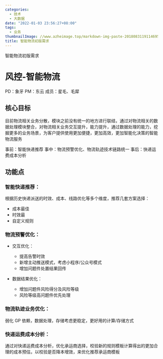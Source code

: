 ```yaml
---
categories:
  - 技术
  - 大数据
date: "2022-01-03 23:56:27+08:00"
tags:
  - 业务
thumbnailImage: //www.azheimage.top/markdown-img-paste-20180831191146955.png
title: 智能物流初版需求
---
```


智能物流初版需求

<!--more-->

# 风控-智能物流

PD：象牙
PM：东云
成员：星毛、毛犀

## 核心目标

目前物流相关业务分散，模块之前没有统一的地方进行联结，通过对物流相关的数据处理模块整合，对物流相关业务交互提升，能力提升，通过数据处理的能力，挖掘更多的业务场景，为客户提供使用更加便捷，更加高效，更加智能化决策的智能物流服务

事前：智能快递推荐
事中：物流预警优化、物流轨迹技术链路统一
事后：快递运费成本分析

## 功能点

### 智能快递推荐：

根据历史快递派送的时效、成本、线路优化等多个维度，推荐几套方案选择：

- 成本最佳
- 时效最
- 自定义规则

### 物流预警优化：

- 交互优化：

  - 提高告警时效
  - 新增主动推送模式，考虑小程序/公众号模式
  - 增加问题件处置结果回传

- 数据结果优化：
  - 增加问题件风险得分及风险等级
  - 风险等级高问题件优先处理

### 物流轨迹业务优化：

弱化 GP 依赖，数据处理，存储考虑更稳定，更好用的计算/存储方式

### 快递运费成本分析：

通过对快递运费成本分析，优化承运商选择，校验新的规则模板计算得出的更加合理的成本预估，以校验是否降本增效，来优化推荐承运商模板
